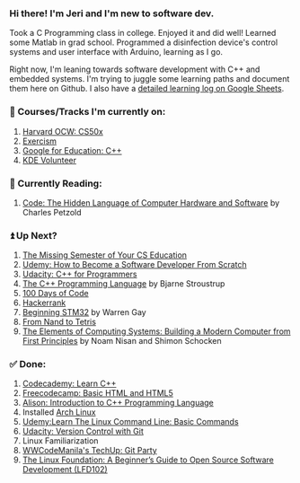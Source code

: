 ### Hi there! I'm Jeri and I'm new to software dev.

Took a C Programming class in college. Enjoyed it and did well! Learned some Matlab in grad school. Programmed a disinfection device's control systems and user interface with Arduino, learning as I go. 

Right now, I'm leaning towards software development with C++ and embedded systems. I'm trying to juggle some learning paths and document them here on Github. I also have a [detailed learning log on Google Sheets](https://docs.google.com/spreadsheets/d/1i7UAxNMvgQR9_rG7uuJqwNiVmnOW0JaWfdZnVrNqjRk/edit?usp=sharing).

### 📝 Courses/Tracks I'm currently on:
1. [Harvard OCW: CS50x](https://cs50.harvard.edu/x/2021/)
2. [Exercism](https://exercism.io/profiles/jerixmx)
3. [Google for Education: C++](https://developers.google.com/edu/c++)
4. [KDE Volunteer](https://community.kde.org/Get_Involved/development)

### 📙 Currently Reading:
1. [Code: The Hidden Language of Computer Hardware and Software](https://www.amazon.com/Code-Language-Computer-Hardware-Software/dp/0735611319) by Charles Petzold

### ⏫ Up Next?
1. [The Missing Semester of Your CS Education](https://missing.csail.mit.edu/)
2. [Udemy: How to Become a Software Developer From Scratch](https://www.udemy.com/course/how-to-become-a-software-developer-from-scratch/)
3. [Udacity: C++ for Programmers](https://classroom.udacity.com/courses/ud210)
4. [The C++ Programming Language](https://www.stroustrup.com/4th.html) by Bjarne Stroustrup
5. [100 Days of Code](https://www.100daysofcode.com/)
6. [Hackerrank](https://www.hackerrank.com/jerixmx)
7. [Beginning STM32](https://www.amazon.com/Beginning-STM32-Developing-FreeRTOS-libopencm3/dp/1484236238) by Warren Gay
8. [From Nand to Tetris](https://www.nand2tetris.org/)
9. [The Elements of Computing Systems: Building a Modern Computer from First Principles](https://www.amazon.com/Elements-Computing-Systems-Building-Principles/dp/0262640686/ref=ed_oe_p) by Noam Nisan and Shimon Schocken


### ✅ Done:
1. [Codecademy: Learn C++](https://www.codecademy.com/learn/learn-c-plus-plus)
2. [Freecodecamp: Basic HTML and HTML5](https://www.freecodecamp.org/learn/responsive-web-design/#basic-html-and-html5)
3. [Alison: Introduction to C++ Programming Language](https://alison.com/course/introduction-to-c-plus-plus-programming-language)
4. Installed [Arch Linux](https://wiki.archlinux.org/index.php/Installation_guide)
5. [Udemy:Learn The Linux Command Line: Basic Commands](https://www.udemy.com/share/101E2KAEQaeFlTQH4=/)
6. [Udacity: Version Control with Git](https://classroom.udacity.com/courses/ud123)
7. Linux Familiarization
8. [WWCodeManila's TechUp: Git Party](https://www.meetup.com/Women-Who-Code-Manila/events/277048636)
9. [The Linux Foundation: A Beginner’s Guide to Open Source Software Development (LFD102)](https://training.linuxfoundation.org/training/beginners-guide-open-source-software-development/)
